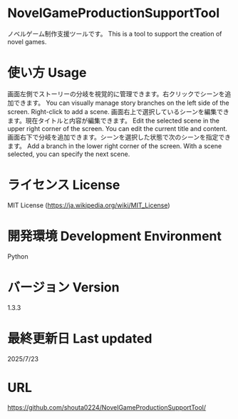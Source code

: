 # NovelGameProductionSupportTool

ノベルゲーム制作支援ツールです。
This is a tool to support the creation of novel games.

# 使い方 Usage
画面左側でストーリーの分岐を視覚的に管理できます。右クリックでシーンを追加できます。
You can visually manage story branches on the left side of the screen. Right-click to add a scene.
画面右上で選択しているシーンを編集できます。現在タイトルと内容が編集できます。
Edit the selected scene in the upper right corner of the screen. You can edit the current title and content.
画面右下で分岐を追加できます。シーンを選択した状態で次のシーンを指定できます。
Add a branch in the lower right corner of the screen. With a scene selected, you can specify the next scene.

# ライセンス License

MIT License (https://ja.wikipedia.org/wiki/MIT_License)

# 開発環境 Development Environment

Python

# バージョン Version

1.3.3

# 最終更新日 Last updated

2025/7/23

# URL

https://github.com/shouta0224/NovelGameProductionSupportTool/
